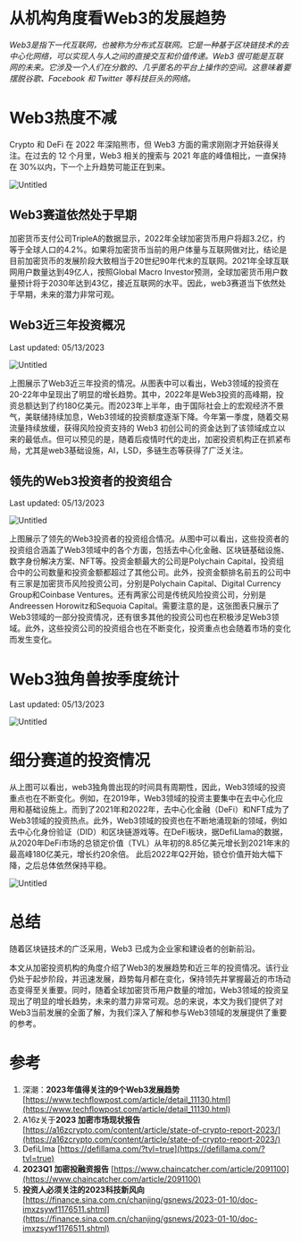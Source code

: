 # 从机构角度看Web3的发展趋势

*Web3是指下一代互联网，也被称为分布式互联网。它是一种基于区块链技术的去中心化网络，可以实现人与人之间的直接交互和价值传递。Web3 很可能是互联网的未来。它涉及一个人们在分散的、几乎匿名的平台上操作的空间。这意味着要摆脱谷歌、Facebook 和 Twitter 等科技巨头的网络。*

# Web3热度不减

Crypto 和 DeFi 在 2022 年深陷熊市，但 Web3 方面的需求刚刚才开始获得关注。在过去的 12 个月里，Web3 相关的搜索与 2021 年底的峰值相比，一直保持在 30%以内，下一个上升趋势可能正在到来。

![Untitled](%E4%BB%8E%E6%9C%BA%E6%9E%84%E8%A7%92%E5%BA%A6%E7%9C%8BWeb3%E7%9A%84%E5%8F%91%E5%B1%95%E8%B6%8B%E5%8A%BF%2049f5779ea8c74ae9a56d785244f82853/Untitled.png)

## Web3赛道依然处于早期

加密货币支付公司TripleA的数据显示，2022年全球加密货币用户将超3.2亿，约等于全球人口的4.2%。如果将加密货币当前的用户体量与互联网做对比，结论是目前加密货币的发展阶段大致相当于20世纪90年代末的互联网。2021年全球互联网用户数量达到49亿人，按照Global Macro Investor预测，全球加密货币用户数量预计将于2030年达到43亿，接近互联网的水平。因此，web3赛道当下依然处于早期，未来的潜力非常可观。

## Web3近三年投资概况

Last updated: 05/13/2023

![Untitled](%E4%BB%8E%E6%9C%BA%E6%9E%84%E8%A7%92%E5%BA%A6%E7%9C%8BWeb3%E7%9A%84%E5%8F%91%E5%B1%95%E8%B6%8B%E5%8A%BF%2049f5779ea8c74ae9a56d785244f82853/Untitled%201.png)

上图展示了Web3近三年投资的情况。从图表中可以看出，Web3领域的投资在20-22年中呈现出了明显的增长趋势。其中，2022年是Web3投资的高峰期，投资总额达到了约180亿美元。而2023年上半年，由于国际社会上的宏观经济不景气，美联储持续加息，Web3领域的投资额度逐渐下降。今年第一季度，随着交易流量持续放缓，获得风险投资支持的 Web3 初创公司的资金达到了该领域成立以来的最低点。但可以预见的是，随着后疫情时代的走出，加密投资机构正在抓紧布局，尤其是web3基础设施，AI，LSD，多链生态等获得了广泛关注。

## 领先的Web3投资者的投资组合

Last updated: 05/13/2023

![Untitled](%E4%BB%8E%E6%9C%BA%E6%9E%84%E8%A7%92%E5%BA%A6%E7%9C%8BWeb3%E7%9A%84%E5%8F%91%E5%B1%95%E8%B6%8B%E5%8A%BF%2049f5779ea8c74ae9a56d785244f82853/Untitled%202.png)

上图展示了领先的Web3投资者的投资组合情况。从图中可以看出，这些投资者的投资组合涵盖了Web3领域中的各个方面，包括去中心化金融、区块链基础设施、数字身份解决方案、NFT等。投资金额最大的公司是Polychain Capital，投资组合中的公司数量和投资金额都超过了其他公司。此外，投资金额排名前五的公司中有三家是加密货币风险投资公司，分别是Polychain Capital、Digital Currency Group和Coinbase Ventures。还有两家公司是传统风险投资公司，分别是Andreessen Horowitz和Sequoia Capital。需要注意的是，这张图表只展示了Web3领域的一部分投资情况，还有很多其他的投资公司也在积极涉足Web3领域。此外，这些投资公司的投资组合也在不断变化，投资重点也会随着市场的变化而发生变化。

# Web3独角兽按季度统计

Last updated: 05/13/2023

![Untitled](%E4%BB%8E%E6%9C%BA%E6%9E%84%E8%A7%92%E5%BA%A6%E7%9C%8BWeb3%E7%9A%84%E5%8F%91%E5%B1%95%E8%B6%8B%E5%8A%BF%2049f5779ea8c74ae9a56d785244f82853/Untitled%203.png)

# 细分赛道的投资情况

从上图可以看出，web3独角兽出现的时间具有周期性，因此，Web3领域的投资重点也在不断变化。例如，在2019年，Web3领域的投资主要集中在去中心化应用和基础设施上。而到了2021年和2022年，去中心化金融（DeFi）和NFT成为了Web3领域的投资热点。此外，Web3领域的投资也在不断地涌现新的领域，例如去中心化身份验证（DID）和区块链游戏等。在DeFi板块，据DefiLlama的数据，从2020年DeFi市场的总锁定价值（TVL）从年初的8.85亿美元增长到2021年末的最高峰180亿美元，增长约20余倍。 此后2022年Q2开始，锁仓价值开始大幅下降，之后总体依然保持平稳。

![Untitled](%E4%BB%8E%E6%9C%BA%E6%9E%84%E8%A7%92%E5%BA%A6%E7%9C%8BWeb3%E7%9A%84%E5%8F%91%E5%B1%95%E8%B6%8B%E5%8A%BF%2049f5779ea8c74ae9a56d785244f82853/Untitled%204.png)

# 总结

随着区块链技术的广泛采用，Web3 已成为企业家和建设者的创新前沿。

本文从加密投资机构的角度介绍了Web3的发展趋势和近三年的投资情况。该行业仍处于起步阶段，并迅速发展，趋势每月都在变化，保持领先并掌握最近的市场动态变得至关重要。同时，随着全球加密货币用户数量的增加，Web3领域的投资呈现出了明显的增长趋势，未来的潜力非常可观。总的来说，本文为我们提供了对Web3当前发展的全面了解，为我们深入了解和参与Web3领域的发展提供了重要的参考。

# 参考

1. 深潮：****2023年值得关注的9个Web3发展趋势****[https://www.techflowpost.com/article/detail_11130.html](https://www.techflowpost.com/article/detail_11130.html)
2. A16z关于**2023 加密市场现状报告** [https://a16zcrypto.com/content/article/state-of-crypto-report-2023/](https://a16zcrypto.com/content/article/state-of-crypto-report-2023/)
3. DefiLlma [https://defillama.com/?tvl=true](https://defillama.com/?tvl=true)
4. ****2023Q1 加密投融资报告**** [https://www.chaincatcher.com/article/2091100](https://www.chaincatcher.com/article/2091100)
5. ****投资人必须关注的2023科技新风向**** [https://finance.sina.com.cn/chanjing/gsnews/2023-01-10/doc-imxzsywf1176511.shtml](https://finance.sina.com.cn/chanjing/gsnews/2023-01-10/doc-imxzsywf1176511.shtml)